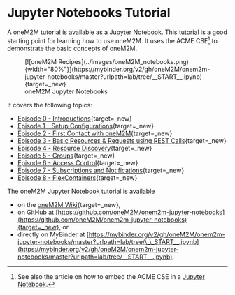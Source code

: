 # Jupyter Notebooks Tutorial

A oneM2M tutorial is available as a Jupyter Notebook. This tutorial is a good starting point for learning how to use oneM2M. It uses the ACME CSE[^1] to demonstrate the basic concepts of oneM2M.

[^1]: See also the article on how to embed the ACME CSE in a [Jupyter Notebook](../development/Embedding_ACME.md#jupyter-notebooks).



<figure markdown="1">
[![oneM2M Recipes](../images/oneM2M_notebooks.png){width="80%"}](https://mybinder.org/v2/gh/oneM2M/onem2m-jupyter-notebooks/master?urlpath=lab/tree/__START__.ipynb){target=_new}
<figcaption>oneM2M Jupyter Notebooks</figcaption>
</figure>

It covers the following topics:

- [Episode 0 - Introductions](https://wiki.onem2m.org/index.php?title=OneM2M_Tutorials_using_Jupyter_Notebooks#Episode_0_-_Introductions){target=_new}
- [Episode 1 - Setup Configurations](https://wiki.onem2m.org/index.php?title=OneM2M_Tutorials_using_Jupyter_Notebooks#Episode_1_-_Setup_Configurations){target=_new}
- [Episode 2 - First Contact with oneM2M](https://wiki.onem2m.org/index.php?title=OneM2M_Tutorials_using_Jupyter_Notebooks#Episode_2_-_First_Contact_with_oneM2M){target=_new}
- [Episode 3 - Basic Resources & Requests using REST Calls](https://wiki.onem2m.org/index.php?title=OneM2M_Tutorials_using_Jupyter_Notebooks#Episode_3_-_Basic_Resources_&_Requests_using_REST_Calls){target=_new}
- [Episode 4 - Resource Discovery](https://wiki.onem2m.org/index.php?title=OneM2M_Tutorials_using_Jupyter_Notebooks#Episode_4_-_Resource_Discovery){target=_new}
- [Episode 5 - Groups](https://wiki.onem2m.org/index.php?title=OneM2M_Tutorials_using_Jupyter_Notebooks#Episode_5_-_Groups){target=_new}
- [Episode 6 - Access Control](https://wiki.onem2m.org/index.php?title=OneM2M_Tutorials_using_Jupyter_Notebooks#Episode_6_-_Access_Control){target=_new}
- [Episode 7 - Subscriptions and Notifications](https://wiki.onem2m.org/index.php?title=OneM2M_Tutorials_using_Jupyter_Notebooks#Episode_7_-_Subscriptions_and_Notifications){target=_new}
- [Episode 8 - FlexContainers](https://wiki.onem2m.org/index.php?title=OneM2M_Tutorials_using_Jupyter_Notebooks#Episode_8_-_FlexContainers){target=_new}


The oneM2M Jupyter Notebook tutorial is available

- on the [oneM2M Wiki](https://wiki.onem2m.org/index.php?title=OneM2M_Tutorials_using_Jupyter_Notebooks){target=_new},
- on GitHub at [https://github.com/oneM2M/onem2m-jupyter-notebooks](https://github.com/oneM2M/onem2m-jupyter-notebooks){target=_new}, or
- directly on MyBinder at [https://mybinder.org/v2/gh/oneM2M/onem2m-jupyter-notebooks/master?urlpath=lab/tree/\_\_START__.ipynb](https://mybinder.org/v2/gh/oneM2M/onem2m-jupyter-notebooks/master?urlpath=lab/tree/__START__.ipynb).